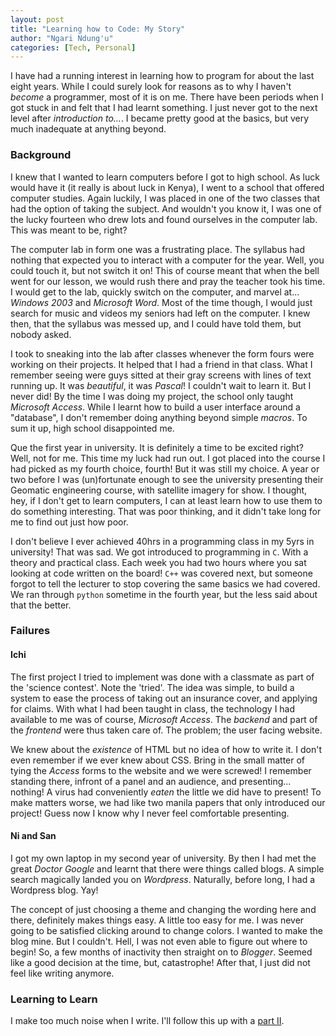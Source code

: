```yaml
---
layout: post
title: "Learning how to Code: My Story"
author: "Ngari Ndung'u"
categories: [Tech, Personal]
---
```


I have had a running interest in learning how to program for about the last eight years.
While I could surely look for reasons as to why I haven't *become* a programmer, most of it is on me.
There have been periods when I got stuck in and felt that I had learnt something.
I just never got to the next level after *introduction to...*. I became pretty good at the basics, but very much inadequate at anything beyond.

### Background
I knew that I wanted to learn computers before I got to high school. As luck would have it (it really is about luck in Kenya), I went to a school that offered computer studies.
Again luckily, I was placed in one of the two classes that had the option of taking the subject.
And wouldn't you know it, I was one of the lucky fourteen who drew lots and found ourselves in the computer lab.
This was meant to be, right?

The computer lab in form one was a frustrating place. The syllabus had nothing that expected you to interact with a computer for the year.
Well, you could touch it, but not switch it on! This of course meant that when the bell went for our lesson, we would rush there and pray the teacher took his time.
I would get to the lab, quickly switch on the computer, and marvel at... *Windows 2003* and *Microsoft Word*.
Most of the time though, I would just search for music and videos my seniors had left on the computer.
I knew then, that the syllabus was messed up, and I could have told them, but nobody asked.

I took to sneaking into the lab after classes whenever the form fours were working on their projects.
It helped that I had a friend in that class. What I remember seeing were guys sitted at their gray screens with lines of text running up.
It was *beautiful*, it was *Pascal*! I couldn't wait to learn it. But I never did! By the time I was doing my project, the school only taught *Microsoft Access*.
While I learnt how to build a user interface around a "database", I don't remember doing anything beyond simple *macros*.
To sum it up, high school disappointed me.  

Que the first year in university. It is definitely a time to be excited right?
Well, not for me. This time my luck had run out. I got placed into the course I had picked as my fourth choice, fourth!
But it was still my choice. A year or two before I was (un)fortunate enough to see the university presenting their Geomatic engineering course, with satellite imagery for show.
I thought, hey, if I don't get to learn computers, I can at least learn how to use them to do something interesting.
That was poor thinking, and it didn't take long for me to find out just how poor.

I don't believe I ever achieved 40hrs in a programming class in my 5yrs in university! That was sad.
We got introduced to programming in `C`. With a theory and practical class. Each week you had two hours where you sat looking at code written on the board!
`C++` was covered next, but someone forgot to tell the lecturer to stop covering the same basics we had covered.
We ran through `python` sometime in the fourth year, but the less said about that the better.

### Failures

#### Ichi
The first project I tried to implement was done with a classmate as part of the 'science contest'. Note the 'tried'.
The idea was simple, to build a system to ease the process of taking out an insurance cover, and applying for claims.
With what I had been taught in class, the technology I had available to me was of course, *Microsoft Access*.
The *backend* and part of the *frontend* were thus taken care of. The problem; the user facing website.

We knew about the *existence* of HTML but no idea of how to write it. I don't even remember if we ever knew about CSS.
Bring in the small matter of tying the *Access* forms to the website and we were screwed!
I remember standing there, infront of a panel and an audience, and presenting... nothing!
A virus had conveniently *eaten* the little we did have to present! To make matters worse, we had like two manila papers that only introduced our project!
Guess now I know why I never feel comfortable presenting.

#### Ni and San
I got my own laptop in my second year of university. By then I had met the great *Doctor Google* and learnt that there were things called blogs.
A simple search magically landed you on *Wordpress*. Naturally, before long, I had a Wordpress blog. Yay!

The concept of just choosing a theme and changing the wording here and there, definitely makes things easy.
A little too easy for me. I was never going to be satisfied clicking around to change colors. I wanted to make the blog mine.
But I couldn't. Hell, I was not even able to figure out where to begin! So, a few months of inactivity then straight on to *Blogger*.
Seemed like a good decision at the time, but, catastrophe! After that, I just did not feel like writing anymore.

### Learning to Learn
I make too much noise when I write. I'll follow this up with a [part II].

[part II]: {{site.url}}/2017/02/11/learning-code-p2.html
